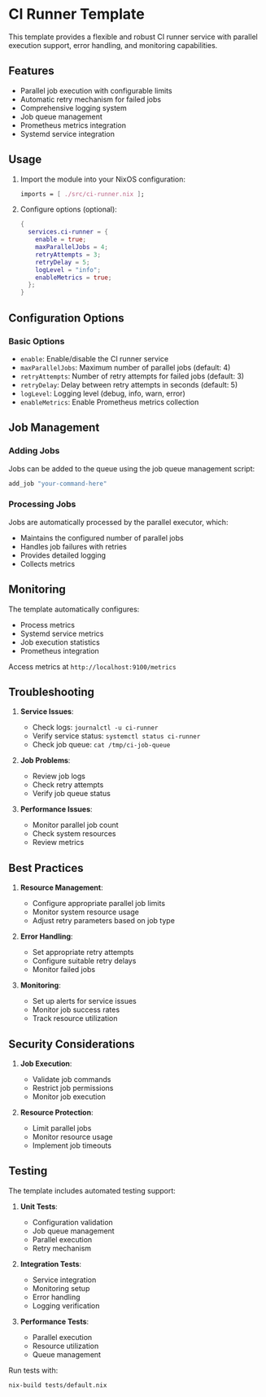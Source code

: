 # CI Runner Template

This template provides a flexible and robust CI runner service with parallel execution support, error handling, and monitoring capabilities.

## Features

- Parallel job execution with configurable limits
- Automatic retry mechanism for failed jobs
- Comprehensive logging system
- Job queue management
- Prometheus metrics integration
- Systemd service integration

## Usage

1. Import the module into your NixOS configuration:

   ```nix
   imports = [ ./src/ci-runner.nix ];
   ```

2. Configure options (optional):

   ```nix
   {
     services.ci-runner = {
       enable = true;
       maxParallelJobs = 4;
       retryAttempts = 3;
       retryDelay = 5;
       logLevel = "info";
       enableMetrics = true;
     };
   }
   ```

## Configuration Options

### Basic Options

- `enable`: Enable/disable the CI runner service
- `maxParallelJobs`: Maximum number of parallel jobs (default: 4)
- `retryAttempts`: Number of retry attempts for failed jobs (default: 3)
- `retryDelay`: Delay between retry attempts in seconds (default: 5)
- `logLevel`: Logging level (debug, info, warn, error)
- `enableMetrics`: Enable Prometheus metrics collection

## Job Management

### Adding Jobs

Jobs can be added to the queue using the job queue management script:

```bash
add_job "your-command-here"
```

### Processing Jobs

Jobs are automatically processed by the parallel executor, which:

- Maintains the configured number of parallel jobs
- Handles job failures with retries
- Provides detailed logging
- Collects metrics

## Monitoring

The template automatically configures:

- Process metrics
- Systemd service metrics
- Job execution statistics
- Prometheus integration

Access metrics at `http://localhost:9100/metrics`

## Troubleshooting

1. **Service Issues**:
   - Check logs: `journalctl -u ci-runner`
   - Verify service status: `systemctl status ci-runner`
   - Check job queue: `cat /tmp/ci-job-queue`

2. **Job Problems**:
   - Review job logs
   - Check retry attempts
   - Verify job queue status

3. **Performance Issues**:
   - Monitor parallel job count
   - Check system resources
   - Review metrics

## Best Practices

1. **Resource Management**:
   - Configure appropriate parallel job limits
   - Monitor system resource usage
   - Adjust retry parameters based on job type

2. **Error Handling**:
   - Set appropriate retry attempts
   - Configure suitable retry delays
   - Monitor failed jobs

3. **Monitoring**:
   - Set up alerts for service issues
   - Monitor job success rates
   - Track resource utilization

## Security Considerations

1. **Job Execution**:
   - Validate job commands
   - Restrict job permissions
   - Monitor job execution

2. **Resource Protection**:
   - Limit parallel jobs
   - Monitor resource usage
   - Implement job timeouts

## Testing

The template includes automated testing support:

1. **Unit Tests**:
   - Configuration validation
   - Job queue management
   - Parallel execution
   - Retry mechanism

2. **Integration Tests**:
   - Service integration
   - Monitoring setup
   - Error handling
   - Logging verification

3. **Performance Tests**:
   - Parallel execution
   - Resource utilization
   - Queue management

Run tests with:

```bash
nix-build tests/default.nix
```
